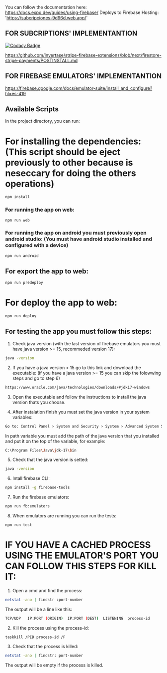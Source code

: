 You can follow the documentation here:
https://docs.expo.dev/guides/using-firebase/
Deploys to Firebase Hosting:
'https://subcripciones-9d96d.web.app/'

## FOR SUBCRIPTIONS' IMPLEMENTANTION

[![Codacy Badge](https://api.codacy.com/project/badge/Grade/c06f896ede2d42b8809488e98a4c68b2)](https://app.codacy.com/gh/rubsuadav/react-native-with-firebase?utm_source=github.com&utm_medium=referral&utm_content=rubsuadav/react-native-with-firebase&utm_campaign=Badge_Grade)

https://github.com/invertase/stripe-firebase-extensions/blob/next/firestore-stripe-payments/POSTINSTALL.md

## FOR FIREBASE EMULATORS' IMPLEMENTANTION

https://firebase.google.com/docs/emulator-suite/install_and_configure?hl=es-419

## Available Scripts

In the project directory, you can run:

# For installing the dependencies: (This script should be eject previously to other because is neseccary for doing the others operations)

```bash
npm install
```

### For running the app on web:

```bash
npm run web
```

### For running the app on android you must previously open android studio: (You must have android studio installed and configured with a device)

```bash
npm run android
```

## For export the app to web:

```bash
npm run predeploy
```

# For deploy the app to web:

```bash
npm run deploy
```

## For testing the app you must follow this steps:

1. Check java version (with the last version of firebase emulators you must have java version >= 15, recommeded version 17):

```bash
java -version
```

2. If you have a java version < 15 go to this link and download the executable: (if you have a java version >= 15 you can skip the folowwing steps and go to step 6)

```bash
https://www.oracle.com/java/technologies/downloads/#jdk17-windows
```

3. Open the executable and follow the instructions to install the java version thats you choose.

4. After instalation finish you must set the java version in your system variables:

```bash
Go to: Control Panel > System and Security > System > Advanced System Settings > Environment Variables > System Variables > Path
```

In path variable you must add the path of the java version that you installed and put it on the top of the variable, for example:

```bash
C:\Program Files\Java\jdk-17\bin
```

5. Check that the java version is setted:

```bash
java -version
```

6. Intall firebase CLI:

```bash
npm install -g firebase-tools
```

7. Run the firebase emulators:

```bash
npm run fb:emulators
```

8. When emulators are running you can run the tests:

```bash
npm run test
```

# IF YOU HAVE A CACHED PROCESS USING THE EMULATOR'S PORT YOU CAN FOLLOW THIS STEPS FOR KILL IT:

1. Open a cmd and find the process:

```bash
netstat -ano | findstr :port-number
```

The output will be a line like this:

```bash
TCP/UDP   IP:PORT (ORIGIN)  IP:PORT (DEST)  LISTENING  process-id
```

2. Kill the process using the process-id:

```bash
taskkill /PID process-id /F
```

3. Check that the process is killed:

```bash
netstat -ano | findstr: port-number
```

The output will be empty if the process is killed.
